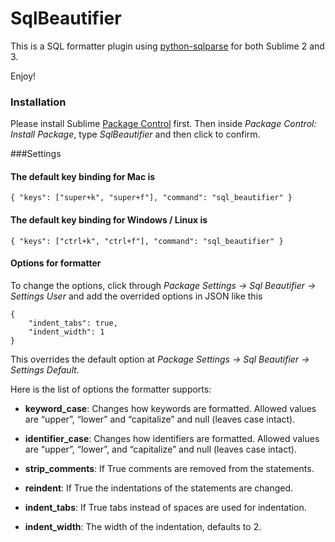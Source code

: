 SqlBeautifier
============================

This is a SQL formatter plugin using [python-sqlparse](https://code.google.com/p/python-sqlparse/) for both Sublime 2 and 3. 

Enjoy!

### Installation
Please install Sublime [Package Control](https://sublime.wbond.net/installation) first. Then inside *Package Control: Install Package*, type *SqlBeautifier* and then click to confirm.


###Settings
#### The default key binding for Mac is

```
{ "keys": ["super+k", "super+f"], "command": "sql_beautifier" }
```

#### The default key binding for Windows / Linux is

```
{ "keys": ["ctrl+k", "ctrl+f"], "command": "sql_beautifier" }
```

#### Options for formatter

To change the options, click through *Package Settings -> Sql Beautifier -> Settings User* and add the overrided options in JSON like this

```
{
	"indent_tabs": true,
	"indent_width": 1
}
```

This overrides the default option at *Package Settings -> Sql Beautifier -> Settings Default*.

Here is the list of options the formatter supports:

- **keyword_case**: Changes how keywords are formatted. Allowed values are “upper”, “lower” and “capitalize” and null (leaves case intact).

- **identifier_case**: Changes how identifiers are formatted. Allowed values are “upper”, “lower”, and “capitalize” and null (leaves case intact).

- **strip_comments**: If True comments are removed from the statements.

- **reindent**: If True the indentations of the statements are changed.

- **indent_tabs**: If True tabs instead of spaces are used for indentation.

- **indent_width**: The width of the indentation, defaults to 2.
